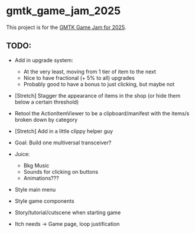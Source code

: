 # gmtk_game_jam_2025

This project is for the [GMTK Game Jam for 2025](https://itch.io/jam/gmtk-2025).

## TODO:

- Add in upgrade system:

  - At the very least, moving from 1 tier of item to the next
  - Nice to have fractional (+ 5% to all) upgrades
  - Probably good to have a bonus to just clicking, but maybe not

- [Stretch] Stagger the appearance of items in the shop (or hide them below a certain threshold)

- Retool the ActionItemViewer to be a clipboard/manifest with the items/s broken down by category

- [Stretch] Add in a little clippy helper guy

- Goal: Build one multiversal transceiver?

- Juice:

  - Bkg Music
  - Sounds for clicking on buttons
  - Animations???

- Style main menu

- Style game components

- Story/tutorial/cutscene when starting game

- Itch needs -> Game page, loop justification

